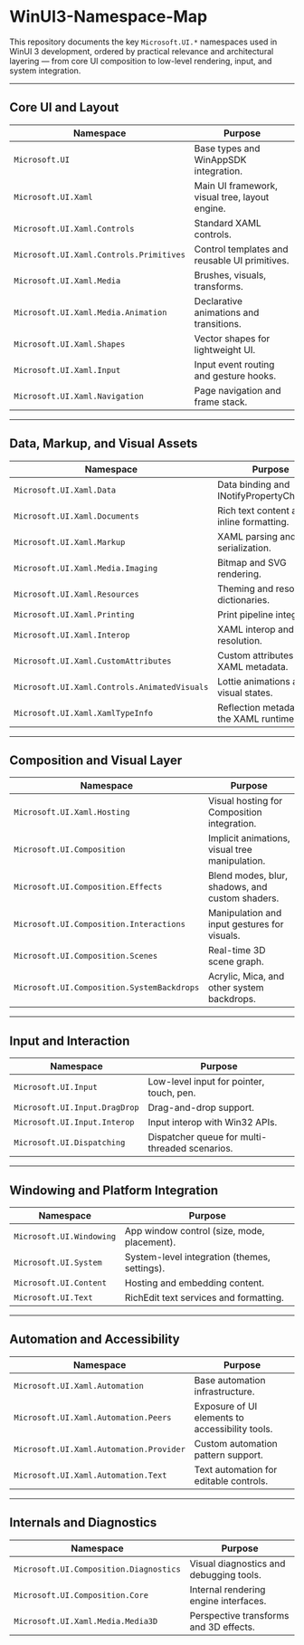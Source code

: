 # WinUI3-Namespace-Map

This repository documents the key `Microsoft.UI.*` namespaces used in WinUI 3 development, ordered by practical relevance and architectural layering — from core UI composition to low-level rendering, input, and system integration.

---

## Core UI and Layout

| Namespace | Purpose |
|-----------|---------|
| `Microsoft.UI` | Base types and WinAppSDK integration. |
| `Microsoft.UI.Xaml` | Main UI framework, visual tree, layout engine. |
| `Microsoft.UI.Xaml.Controls` | Standard XAML controls. |
| `Microsoft.UI.Xaml.Controls.Primitives` | Control templates and reusable UI primitives. |
| `Microsoft.UI.Xaml.Media` | Brushes, visuals, transforms. |
| `Microsoft.UI.Xaml.Media.Animation` | Declarative animations and transitions. |
| `Microsoft.UI.Xaml.Shapes` | Vector shapes for lightweight UI. |
| `Microsoft.UI.Xaml.Input` | Input event routing and gesture hooks. |
| `Microsoft.UI.Xaml.Navigation` | Page navigation and frame stack. |

---

## Data, Markup, and Visual Assets

| Namespace | Purpose |
|-----------|---------|
| `Microsoft.UI.Xaml.Data` | Data binding and INotifyPropertyChanged. |
| `Microsoft.UI.Xaml.Documents` | Rich text content and inline formatting. |
| `Microsoft.UI.Xaml.Markup` | XAML parsing and serialization. |
| `Microsoft.UI.Xaml.Media.Imaging` | Bitmap and SVG rendering. |
| `Microsoft.UI.Xaml.Resources` | Theming and resource dictionaries. |
| `Microsoft.UI.Xaml.Printing` | Print pipeline integration. |
| `Microsoft.UI.Xaml.Interop` | XAML interop and type resolution. |
| `Microsoft.UI.Xaml.CustomAttributes` | Custom attributes for XAML metadata. |
| `Microsoft.UI.Xaml.Controls.AnimatedVisuals` | Lottie animations and visual states. |
| `Microsoft.UI.Xaml.XamlTypeInfo` | Reflection metadata for the XAML runtime. |

---

## Composition and Visual Layer

| Namespace | Purpose |
|-----------|---------|
| `Microsoft.UI.Xaml.Hosting` | Visual hosting for Composition integration. |
| `Microsoft.UI.Composition` | Implicit animations, visual tree manipulation. |
| `Microsoft.UI.Composition.Effects` | Blend modes, blur, shadows, and custom shaders. |
| `Microsoft.UI.Composition.Interactions` | Manipulation and input gestures for visuals. |
| `Microsoft.UI.Composition.Scenes` | Real-time 3D scene graph. |
| `Microsoft.UI.Composition.SystemBackdrops` | Acrylic, Mica, and other system backdrops. |

---

## Input and Interaction

| Namespace | Purpose |
|-----------|---------|
| `Microsoft.UI.Input` | Low-level input for pointer, touch, pen. |
| `Microsoft.UI.Input.DragDrop` | Drag-and-drop support. |
| `Microsoft.UI.Input.Interop` | Input interop with Win32 APIs. |
| `Microsoft.UI.Dispatching` | Dispatcher queue for multi-threaded scenarios. |

---

## Windowing and Platform Integration

| Namespace | Purpose |
|-----------|---------|
| `Microsoft.UI.Windowing` | App window control (size, mode, placement). |
| `Microsoft.UI.System` | System-level integration (themes, settings). |
| `Microsoft.UI.Content` | Hosting and embedding content. |
| `Microsoft.UI.Text` | RichEdit text services and formatting. |

---

## Automation and Accessibility

| Namespace | Purpose |
|-----------|---------|
| `Microsoft.UI.Xaml.Automation` | Base automation infrastructure. |
| `Microsoft.UI.Xaml.Automation.Peers` | Exposure of UI elements to accessibility tools. |
| `Microsoft.UI.Xaml.Automation.Provider` | Custom automation pattern support. |
| `Microsoft.UI.Xaml.Automation.Text` | Text automation for editable controls. |

---

## Internals and Diagnostics

| Namespace | Purpose |
|-----------|---------|
| `Microsoft.UI.Composition.Diagnostics` | Visual diagnostics and debugging tools. |
| `Microsoft.UI.Composition.Core` | Internal rendering engine interfaces. |
| `Microsoft.UI.Xaml.Media.Media3D` | Perspective transforms and 3D effects. |
